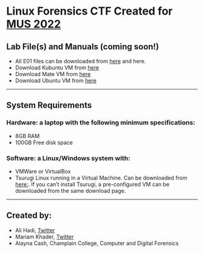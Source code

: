 # Linux Forensics CTF Created for [MUS 2022](https://magnetusersummit.com/)

## Lab File(s) and Manuals (coming soon!)
- All E01 files can be downloaded from [here](https://archive.org/details/LinuxCTF-MUS22) and here.
- Download Kubuntu VM from [here](https://archive.org/download/LinuxCTF-MUS22/kubuntu-MUS22.E01)
- Download Mate VM from [here](https://archive.org/download/LinuxCTF-MUS22/mate-MUS22.E01)
- Download Ubuntu VM from [here](https://archive.org/download/LinuxCTF-MUS22/ubuntu-MUS22.E01)
---

## System Requirements
### Hardware: a laptop with the following minimum specifications:
- 8GB RAM
- 100GB Free disk space

### Software: a Linux/Windows system with:
- VMWare or VirtualBox
- Tsurugi Linux running in a Virtual Machine. Can be downloaded from [here:](https://tsurugi-linux.org/downloads.php). If you can’t install Tsurugi, a pre-configured VM can be downloaded from the same download page.
---

## Created by:
- Ali Hadi, [Twitter](https://twitter.com/binaryz0ne)
- Mariam Khader, [Twitter](https://twitter.com/maryst33d)
- Alayna Cash, Champlain College, Computer and Digital Forensics
